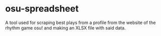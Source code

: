 # osu-spreadsheet
A tool used for scraping best plays from a profile from the website of the rhythm game osu! and making an XLSX file with said data.
